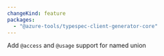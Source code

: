 ```yaml
---
changeKind: feature
packages:
  - "@azure-tools/typespec-client-generator-core"
---
```


Add `@access` and `@usage` support for named union